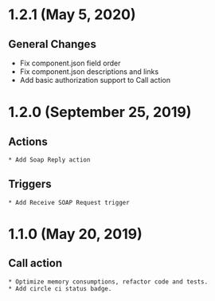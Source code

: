 # 1.2.1 (May 5, 2020)
## General Changes
* Fix component.json field order
* Fix component.json descriptions and links
* Add basic authorization support to Call action
    
# 1.2.0 (September 25, 2019)
## Actions
    * Add Soap Reply action
## Triggers
    * Add Receive SOAP Request trigger

# 1.1.0 (May 20, 2019)
## Call action
    * Optimize memory consumptions, refactor code and tests.
    * Add circle ci status badge.
